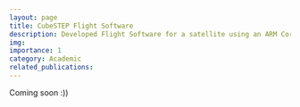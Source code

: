 ```yaml
---
layout: page
title: CubeSTEP Flight Software
description: Developed Flight Software for a satellite using an ARM Cortex-M3 processor using JPL's open-source F-Prime C++ Framework.
img: 
importance: 1
category: Academic
related_publications:
---
```

Coming soon :))
